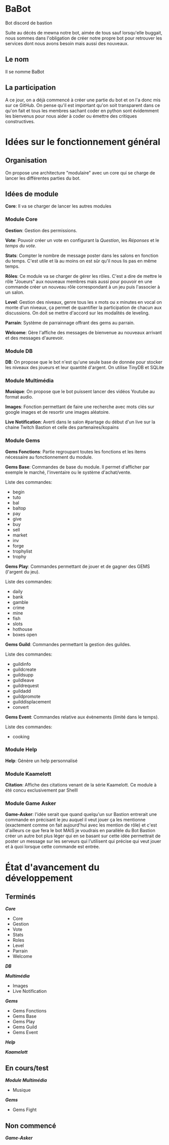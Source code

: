 # BaBot
Bot discord de bastion

Suite au décès de mewna notre bot, aimée de tous sauf lorsqu'elle buggait, nous sommes dans
l'obligation de créer notre propre bot pour retrouver les services dont nous avons besoin mais
aussi des nouveaux.

## Le nom

Il se nomme BaBot

## La participation

A ce jour, on a déjà commencé à créer une partie du bot et on l'a donc mis sur ce GitHub.
On pense qu'il est important qu'on soit transparent dans ce qu'on fait et tous les membres sachant
coder en python sont évidemment les bienvenus pour nous aider à coder ou émettre des
critiques constructives.

# Idées sur le fonctionnement général

## Organisation

On propose une architecture "modulaire" avec un core qui se charge de lancer les différentes
parties du bot.

## Idées de module

**Core**: Il va se charger de lancer les autres modules  

### Module Core

**Gestion**: Gestion des permissions.

**Vote**: Pouvoir créer un vote en configurant la *Question*, les *Réponses* et le *temps du vote*.

**Stats**: Compter le nombre de message poster dans les salons en fonction du temps. C'est
utile et là au moins on est sûr qu'il nous lis pas en même temps.

**Rôles**: Ce module va se charger de gérer les rôles. C'est a dire de mettre le rôle "Joueurs" aux
nouveaux membres mais aussi pour pouvoir en une commande créer un nouveau rôle
correspondant à un jeu puis l'associer à un salon.

**Level**: Gestion des niveaux, genre tous les x mots ou x minutes en vocal on monte d'un niveaux, ça permet de quantifier la participation de chacun aux discussions. On doit se mettre d'accord sur les modalités de leveling.

**Parrain**: Système de parrainnage offrant des gems au parrain.

**Welcome**: Gère l'affiche des messages de bienvenue au nouveaux arrivant et des messages d'aurevoir.

### Module DB

**DB**: On propose que le bot n'est qu'une seule base de donnée pour stocker les niveaux des joueurs et leur quantité d'argent. On utilise TinyDB et SQLite

### Module Multimédia

**Musique**: On propose que le bot puissent lancer des vidéos Youtube au format audio.

**Images**: Fonction permettant de faire une recherche avec mots clés sur google images et de resortir une images aléatoire.

**Live Notification**: Averti dans le salon #partage du début d'un live sur la chaine Twitch Bastion et celle des partenaires/kopains

### Module Gems

**Gems Fonctions**: Partie regroupant toutes les fonctions et les items nécessaire au fonctionnement du module.

**Gems Base**: Commandes de base du module. Il permet d'afficher par exemple le marché, l'inventaire ou le système d'achat/vente.

Liste des commandes:
- begin
- tuto
- bal
- baltop
- pay
- give
- buy
- sell
- market
- inv
- forge
- trophylist
- trophy

**Gems Play**: Commandes permettant de jouer et de gagner des GEMS (l'argent du jeu).

Liste des commandes:
- daily
- bank
- gamble
- crime
- mine
- fish
- slots
- hothouse
- boxes open

**Gems Guild**: Commandes permettant la gestion des guildes.

Liste des commandes:
- guildinfo
- guildcreate
- guildsupp
- guildleave
- guildrequest
- guildadd
- guildpromote
- guilddisplacement
- convert

**Gems Event**: Commandes relative aux évènements (limité dans le temps).

Liste des commandes:
- cooking

### Module Help

**Help**: Génère un help personnalisé

### Module Kaamelott

**Citation**: Affiche des citations venant de la série Kaamelott. Ce module à été concu exclusivement par Shelll

### Module Game Asker

**Game-Asker**: l'idée serait que quand quelqu'un sur Bastion entrerait une commande en
précisant le jeu auquel il veut jouer ça les mentionne (exactement comme on fait
aujourd'hui avec les mention de rôle) et c'est d'ailleurs ce que fera le bot MAIS je voudrais en
parallèle du Bot Bastion créer un autre bot plus léger qui en se basant sur cette idée permettrait de poster un message sur les serveurs qui l'utilisent qui précise qui veut jouer et
à quoi lorsque cette commande est entrée.



# État d'avancement du développement

## Terminés

**_Core_**
- Core
- Gestion
- Vote
- Stats
- Roles
- Level
- Parrain
- Welcome

**_DB_**

**_Multimédia_**
- Images
- Live Notification

**_Gems_**
- Gems Fonctions
- Gems Base
- Gems Play
- Gems Guild
- Gems Event

**_Help_**

**_Kaamelott_**

## En cours/test

**_Module Multimédia_**
- Musique

**_Gems_**
- Gems Fight

## Non commencé

**_Game-Asker_**
